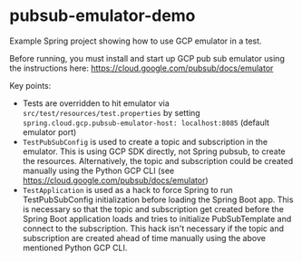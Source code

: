 # pubsub-emulator-demo
Example Spring project showing how to use GCP emulator in a test.

Before running, you must install and start up GCP pub sub emulator using the instructions here: https://cloud.google.com/pubsub/docs/emulator

Key points:
- Tests are overridden to hit emulator via `src/test/resources/test.properties` by setting `spring.cloud.gcp.pubsub-emulator-host: localhost:8085` (default emulator port)
- `TestPubSubConfig` is used to create a topic and subscription in the emulator. This is using GCP SDK directly, not Spring pubsub, to create the resources. Alternatively, the topic and subscription could be created manually using the Python GCP CLI (see https://cloud.google.com/pubsub/docs/emulator)
- `TestApplication` is used as a hack to force Spring to run TestPubSubConfig initialization before loading the Spring Boot app. This is necessary so that the topic and subscription get created before the Spring Boot application loads and tries to initialize PubSubTemplate and connect to the subscription. This hack isn't necessary if the topic and subscription are created ahead of time manually using the above mentioned Python GCP CLI.
